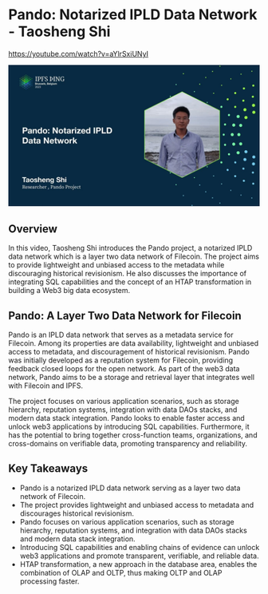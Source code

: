 # Pando: Notarized IPLD Data Network - Taosheng Shi

<https://youtube.com/watch?v=aYlrSxiUNyI>

![image for Pando: Notarized IPLD Data Network - Taosheng Shi](/thing23/aYlrSxiUNyI.jpg)

## Overview

In this video, Taosheng Shi introduces the Pando project, a notarized IPLD data network which is a layer two data network of Filecoin. The project aims to provide lightweight and unbiased access to the metadata while discouraging historical revisionism. He also discusses the importance of integrating SQL capabilities and the concept of an HTAP transformation in building a Web3 big data ecosystem.

## Pando: A Layer Two Data Network for Filecoin

Pando is an IPLD data network that serves as a metadata service for Filecoin. Among its properties are data availability, lightweight and unbiased access to metadata, and discouragement of historical revisionism. Pando was initially developed as a reputation system for Filecoin, providing feedback closed loops for the open network. As part of the web3 data network, Pando aims to be a storage and retrieval layer that integrates well with Filecoin and IPFS.

The project focuses on various application scenarios, such as storage hierarchy, reputation systems, integration with data DAOs stacks, and modern data stack integration. Pando looks to enable faster access and unlock web3 applications by introducing SQL capabilities. Furthermore, it has the potential to bring together cross-function teams, organizations, and cross-domains on verifiable data, promoting transparency and reliability.

## Key Takeaways

- Pando is a notarized IPLD data network serving as a layer two data network of Filecoin.
- The project provides lightweight and unbiased access to metadata and discourages historical revisionism.
- Pando focuses on various application scenarios, such as storage hierarchy, reputation systems, and integration with data DAOs stacks and modern data stack integration.
- Introducing SQL capabilities and enabling chains of evidence can unlock web3 applications and promote transparent, verifiable, and reliable data.
- HTAP transformation, a new approach in the database area, enables the combination of OLAP and OLTP, thus making OLTP and OLAP processing faster.
